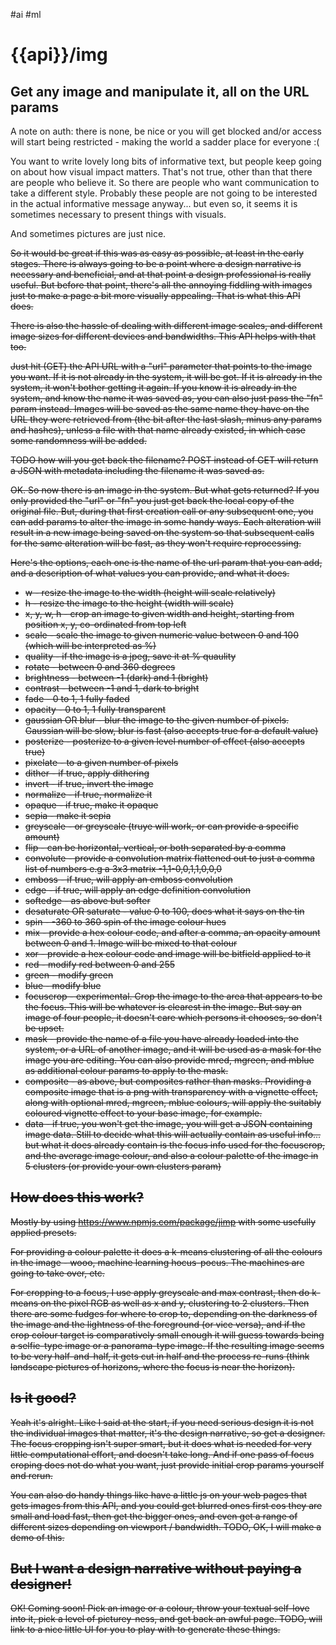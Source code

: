 
#ai #ml

<READER>

<M>

# {{api}}/img

## Get any image and manipulate it, all on the URL params

A note on auth: there is none, be nice or you will get blocked and/or access will
start being restricted - making the world a sadder place for everyone :(

You want to write lovely long bits of informative text, but people keep going on
about how visual impact matters. That's not true, other than that there are
people who believe it. So there are people who want communication to take a
different style. Probably these people are not going to be interested in the
actual informative message anyway... but even so, it seems it is sometimes
necessary to present things with visuals.

And sometimes pictures are just nice.

<S>

So it would be great if this was as easy as possible, at least in the early stages.
There is always going to be a point where a design narrative is necessary and
beneficial, and at that point a design professional is really useful. But before
that point, there's all the annoying fiddling with images just to make a page
a bit more visually appealing. That is what this API does.

There is also the hassle of dealing with different image scales, and different
image sizes for different devices and bandwidths. This API helps with that too.

Just hit (GET) the API URL with a "url" parameter that points to the image you want.
If it is not already in the system, it will be got. If it is already in the system,
it won't bother getting it again. If you know it is already in the system, and
know the name it was saved as, you can also just pass the "fn" param instead.
Images will be saved as the same name they have on the URL they were retrieved
from (the bit after the last slash, minus any params and hashes), unless a file
with that name already existed, in which case some randomness will be added.

TODO how will you get back the filename? POST instead of GET will return a JSON
with metadata including the filename it was saved as.

OK. So now there is an image in the system. But what gets returned? If you only
provided the "url" or "fn" you just get back the local copy of the original file.
But, during that first creation call or any subsequent one, you can add params
to alter the image in some handy ways. Each alteration will result in a new image
being saved on the system so that subsequent calls for the same alteration will
be fast, as they won't require reprocessing.

Here's the options, each one is the name of the url param that you can add, and
a description of what values you can provide, and what it does.

* w - resize the image to the width (height will scale relatively)
* h - resize the image to the height (width will scale)
* x, y, w, h - crop an image to given width and height, starting from position x, y, co-ordinated from top left
* scale - scale the image to given numeric value between 0 and 100 (which will be interpreted as %)
* quality - if the image is a jpeg, save it at % quaulity
* rotate - between 0 and 360 degrees
* brightness - between -1 (dark) and 1 (bright)
* contrast - between -1 and 1, dark to bright
* fade - 0 to 1, 1 fully faded
* opacity - 0 to 1, 1 fully transparent
* gaussian OR blur - blur the image to the given number of pixels. Gaussian will be slow, blur is fast (also accepts true for a default value)
* posterize - posterize to a given level number of effect (also accepts true)
* pixelate - to a given number of pixels
* dither - if true, apply dithering
* invert - if true, invert the image
* normalize - if true, normalize it
* opaque - if true, make it opaque
* sepia - make it sepia
* greyscale - or greyscale (truye will work, or can provide a specific amount)
* flip - can be horizontal, vertical, or both separated by a comma
* convolute - provide a convolution matrix flattened out to just a comma list of numbers e.g a 3x3 matrix -1,1-0,0,1,1,0,0,0
* emboss - if true, will apply an emboss convolution
* edge - if true, will apply an edge definition convolution
* softedge - as above but softer
* desaturate OR saturate - value 0 to 100, does what it says on the tin
* spin - -360 to 360 spin of the image colour hues
* mix - provide a hex colour code, and after a comma, an opacity amount between 0 and 1. Image will be mixed to that colour
* xor - provide a hex colour code and image will be bitfield applied to it
* red - modify red between 0 and 255
* green - modify green
* blue - modify blue
* focuscrop - experimental. Crop the image to the area that appears to be the focus. This will be whatever is clearest in the image. But say an image of four people, it doesn't care which persons it chooses, so don't be upset.
* mask - provide the name of a file you have already loaded into the system, or a URL of another image, and it will be used as a mask for the image you are editing. You can also provide mred, mgreen, and mblue as additional colour params to apply to the mask.
* composite - as above, but composites rather than masks. Providing a composite image that is a png with transparency with a vignette effect, along with optional mred, mgreen, mblue colours, will apply the suitably coloured vignette effect to your base image, for example.
* data - if true, you won't get the image, you will get a JSON containing image data. Still to decide what this will actually contain as useful info... but what it does already contain is the focus info used for the focuscrop, and the average image colour, and also a colour palette of the image in 5 clusters (or provide your own clusters param)


## How does this work?

Mostly by using https://www.npmjs.com/package/jimp with some usefully applied presets.

For providing a colour palette it does a k-means clustering of all the colours in the image -
wooo, machine learning hocus-pocus. The machines are going to take over, etc.

For cropping to a focus, I use apply greyscale and max contrast, then do k-means on
the pixel RGB as well as x and y, clustering to 2 clusters. Then there are some fudges
for where to crop to, depending on the darkness of the image and the lightness of the
foreground (or vice versa), and if the crop colour target is comparatively small enough
it will guess towards being a selfie-type image or a panorama-type image. If the
resulting image seems to be very half-and-half, it gets cut in half and the process re-runs
(think landscape pictures of horizons, where the focus is near the horizon).


## Is it good?

Yeah it's alright. Like I said at the start, if you need serious design it is not the
individual images that matter, it's the design narrative, so get a designer. The
focus cropping isn't super smart, but it does what is needed for very little computational
effort, and doesn't take long. And if one pass of focus croping does not do what
you want, just provide initial crop params yourself and rerun.

You can also do handy things like have a little js on your web pages that gets
images from this API, and you could get blurred ones first cos they are small
and load fast, then get the bigger ones, and even get a range of different sizes
depending on viewport / bandwidth. TODO, OK, I will make a demo of this.


## But I want a design narrative without paying a designer!

OK! Coming soon! Pick an image or a colour, throw your textual self-love into it,
pick a level of picturey-ness, and get back an awful page. TODO, will link to a
nice little UI for you to play with to generate these things.





